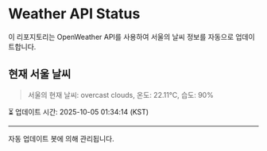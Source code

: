 
# Weather API Status

이 리포지토리는 OpenWeather API를 사용하여 서울의 날씨 정보를 자동으로 업데이트합니다.

## 현재 서울 날씨
> 서울의 현재 날씨: overcast clouds, 온도: 22.11°C, 습도: 90%

⏳ 업데이트 시간: 2025-10-05 01:34:14 (KST)

---
자동 업데이트 봇에 의해 관리됩니다.
